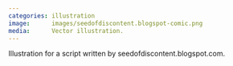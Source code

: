```yaml
---
categories: illustration
image:      images/seedofdiscontent.blogspot-comic.png
media:      Vector illustration.
---
```

Illustration for a script written by seedofdiscontent.blogspot.com.
